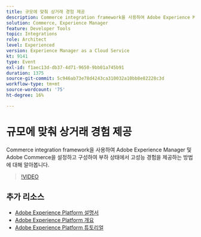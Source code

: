 ```yaml
---
title: 규모에 맞춰 상거래 경험 제공
description: Commerce integration framework을 사용하여 Adobe Experience Manager 및 Adobe Commerce을 설정하고 구성하여 부하 상태에서 고성능 경험을 제공하는 방법에 대해 알아봅니다.
solution: Commerce, Experience Manager
feature: Developer Tools
topic: Integrations
role: Architect
level: Experienced
version: Experience Manager as a Cloud Service
kt: 9141
type: Event
exl-id: f1aec13d-db37-4d71-9650-9bb01a745b91
duration: 1375
source-git-commit: 5c946ab73e78d4243ca310032a10bb8e82228c3d
workflow-type: tm+mt
source-wordcount: '75'
ht-degree: 16%

---
```


# 규모에 맞춰 상거래 경험 제공

Commerce integration framework을 사용하여 Adobe Experience Manager 및 Adobe Commerce을 설정하고 구성하여 부하 상태에서 고성능 경험을 제공하는 방법에 대해 알아봅니다.

>[!VIDEO](https://video.tv.adobe.com/v/337582/?quality=12&learn=on&hidetitle=true)

## 추가 리소스

- [Adobe Experience Platform 설명서](https://experienceleague.adobe.com/docs/experience-platform.html?lang=ko)
- [Adobe Experience Platform 개요](https://experienceleague.adobe.com/docs/experience-platform/landing/home.html?lang=ko)
- [Adobe Experience Platform 튜토리얼](https://experienceleague.adobe.com/docs/platform-learn/tutorials/overview.html?lang=ko)

